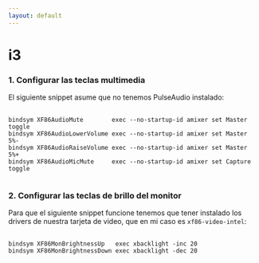 ```yaml
---
layout: default
---
```


i3
==

### 1. Configurar las teclas multimedia

El siguiente snippet asume que no tenemos PulseAudio instalado:

<pre>
  <code>
bindsym XF86AudioMute        exec --no-startup-id amixer set Master toggle
bindsym XF86AudioLowerVolume exec --no-startup-id amixer set Master 5%-
bindsym XF86AudioRaiseVolume exec --no-startup-id amixer set Master 5%+
bindsym XF86AudioMicMute     exec --no-startup-id amixer set Capture toggle
  </code>
</pre>

### 2. Configurar las teclas de brillo del monitor

Para que el siguiente snippet funcione tenemos que tener instalado los drivers
de nuestra tarjeta de video, que en mi caso es `xf86-video-intel`:

<pre>
  <code>
bindsym XF86MonBrightnessUp   exec xbacklight -inc 20
bindsym XF86MonBrightnessDown exec xbacklight -dec 20
  </code>
</pre>
